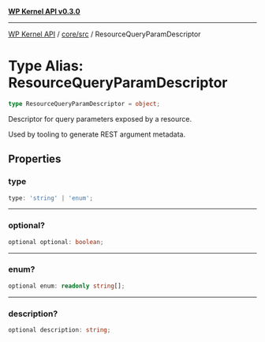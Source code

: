 [**WP Kernel API v0.3.0**](../../../README.md)

---

[WP Kernel API](../../../README.md) / [core/src](../README.md) / ResourceQueryParamDescriptor

# Type Alias: ResourceQueryParamDescriptor

```ts
type ResourceQueryParamDescriptor = object;
```

Descriptor for query parameters exposed by a resource.

Used by tooling to generate REST argument metadata.

## Properties

### type

```ts
type: 'string' | 'enum';
```

---

### optional?

```ts
optional optional: boolean;
```

---

### enum?

```ts
optional enum: readonly string[];
```

---

### description?

```ts
optional description: string;
```
